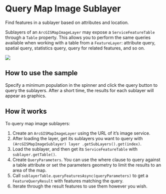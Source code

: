 # Query Map Image Sublayer

Find features in a sublayer based on attributes and location.

Sublayers of an `ArcGISMapImageLayer` may expose a `ServiceFeatureTable`
through a `Table` property. This allows you to perform the same queries
available when working with a table from a `FeatureLayer`: attribute
query, spatial query, statistics query, query for related features, and
so on.

![](QueryMapImageSublayer.png)

## How to use the sample

Specify a minimum population in the spinner and click the query button
to query the sublayers. After a short time, the results for each
sublayer will appear as graphics.

## How it works

To query map image sublayers:

1.  Create an `ArcGISMapImageLayer` using the URL of it’s image service.
2.  After loading the layer, get its sublayers you want to query with
    `(ArcGISMapImageSublayer) layer .getSubLayers().get(index)`.
3.  Load the sublayer, and then get its `ServiceFeatureTable` with
    `sublayer.getTable()`.
4.  Create `QueryParameters`. You can use the where clause to query
    against a table attribute or set the parameters geometry to limit
    the results to an area of the map.
5.  Call `sublayerTable.queryFeaturesAsync(queryParameters)` to get a
    `FeatureQueryResult` with features matching the query.
6.  Iterate through the result features to use them however you wish.
